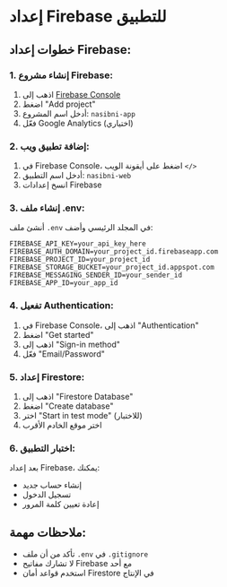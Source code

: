 # إعداد Firebase للتطبيق

## خطوات إعداد Firebase:

### 1. إنشاء مشروع Firebase:
1. اذهب إلى [Firebase Console](https://console.firebase.google.com/)
2. اضغط "Add project"
3. أدخل اسم المشروع: `nasibni-app`
4. فعّل Google Analytics (اختياري)

### 2. إضافة تطبيق ويب:
1. في Firebase Console، اضغط على أيقونة الويب `</>`
2. أدخل اسم التطبيق: `nasibni-web`
3. انسخ إعدادات Firebase

### 3. إنشاء ملف .env:
أنشئ ملف `.env` في المجلد الرئيسي وأضف:

```env
FIREBASE_API_KEY=your_api_key_here
FIREBASE_AUTH_DOMAIN=your_project_id.firebaseapp.com
FIREBASE_PROJECT_ID=your_project_id
FIREBASE_STORAGE_BUCKET=your_project_id.appspot.com
FIREBASE_MESSAGING_SENDER_ID=your_sender_id
FIREBASE_APP_ID=your_app_id
```

### 4. تفعيل Authentication:
1. في Firebase Console، اذهب إلى "Authentication"
2. اضغط "Get started"
3. اذهب إلى "Sign-in method"
4. فعّل "Email/Password"

### 5. إعداد Firestore:
1. اذهب إلى "Firestore Database"
2. اضغط "Create database"
3. اختر "Start in test mode" (للاختبار)
4. اختر موقع الخادم الأقرب

### 6. اختبار التطبيق:
بعد إعداد Firebase، يمكنك:
- إنشاء حساب جديد
- تسجيل الدخول
- إعادة تعيين كلمة المرور

## ملاحظات مهمة:
- تأكد من أن ملف `.env` في `.gitignore`
- لا تشارك مفاتيح Firebase مع أحد
- استخدم قواعد أمان Firestore في الإنتاج
